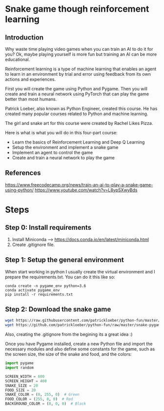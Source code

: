 # Snake game though reinforcement learning

## Introduction
Why waste time playing video games when you can train an AI to do it for you? Ok, maybe playing yourself is more fun but training an AI can be more educational.

Reinforcement learning is a type of machine learning that enables an agent to learn in an environment by trial and error using feedback from its own actions and experiences.

First you will create the game using Python and Pygame. Then you will create and train a neural network using PyTorch that can play the game better than most humans.

Patrick Loeber, also known as Python Engineer, created this course. He has created many popular courses related to Python and machine learning.

The girl and snake art for this course were created by Rachel Likes Pizza.

Here is what is what you will do in this four-part course:
- Learn the basics of Reinforcement Learning and Deep Q Learning
- Setup the environment and implement a snake game
- Implement an agent to control the game
- Create and train a neural network to play the game

## References
https://www.freecodecamp.org/news/train-an-ai-to-play-a-snake-game-using-python/
https://www.youtube.com/watch?v=L8ypSXwyBds

# Steps

## Step 0: Install requirements
1. Install Miniconda --> https://docs.conda.io/en/latest/miniconda.html
2. Create .gitignore file.

## Step 1: Setup the general environment
When start working in python I usually create the virtual environment and I prepare the requirements.txt. You can do it this like so:

```shell
conda create -n pygame_env python=3.6
conda activate pygame_env
pip install -r requirements.txt
```

## Step 2: Download the snake game
```bash
wget https://raw.githubusercontent.com/patrickloeber/python-fun/master/snake-pygame/snake_game.py
wget https://github.com/patrickloeber/python-fun/raw/master/snake-pygame/arial.ttf
```

Also, creating the .gitignore from the begining its a great idea :)

Once you have Pygame installed, create a new Python file and import the necessary modules and also define some constants for the game, such as the screen size, the size of the snake and food, and the colors:

```python
import pygame
import random

SCREEN_WIDTH = 600
SCREEN_HEIGHT = 400
SNAKE_SIZE = 20
FOOD_SIZE = 20
SNAKE_COLOR = (0, 255, 0)  # Green
FOOD_COLOR = (255, 0, 0)  # Red
BACKGROUND_COLOR = (0, 0, 0)  # Black
```
